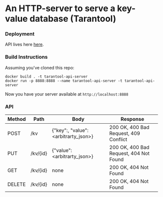# An HTTP-server to serve a key-value database (Tarantool)

### Deployment
API lives here [here](http://134.209.200.24:8888/kv).

### Build Instructions
Assuming you've cloned this repo:
```
docker build . -t tarantool-api-server
docker run -p 8888:8888 --name tarantool-api-server -t tarantool-api-server
```
Now you have your server available at `http://localhost:8888`

### API
Method   | Path     | Body                                          | Response                               |
-------- | -------- | --------------------------------------------- | -------------------------------------- |
POST     | /kv      | {"key":<string>, "value":<arbitrarty_json>}   | 200 OK, 400 Bad Request, 409 Conflict  |
PUT      | /kv/{id} | {"value":<arbitrarty_json>}                   | 200 OK, 400 Bad Request, 404 Not Found |
GET      | /kv/{id} | none                                          | 200 OK, 404 Not Found | 
DELETE   | /kv/{id} | none                                          | 200 OK, 404 Not Found |
